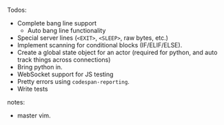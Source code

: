 Todos:
- Complete bang line support
  - Auto bang line functionality
- Special server lines (`<EXIT>`, `<SLEEP>`, raw bytes, etc.)
- Implement scanning for conditional blocks (IF/ELIF/ELSE).
- Create a global state object for an actor (required for python, and auto track things across connections)
- Bring python in.
- WebSocket support for JS testing
- Pretty errors using `codespan-reporting`.
- Write tests

notes:
- master vim.
